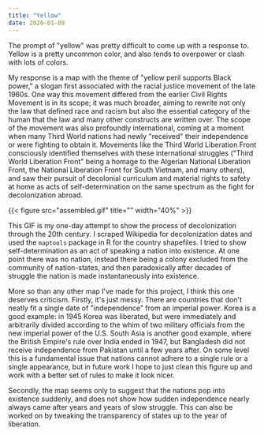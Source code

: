 ```yaml
---
title: "Yellow"
date: 2020-01-09
---
```


The prompt of "yellow" was pretty difficult to come up with a response to. Yellow is a pretty uncommon color, and also tends to overpower or clash with lots of colors. 

My response is a map with the theme of "yellow peril supports Black power," a slogan first associated with the racial justice movement of the late 1960s. One way this movement differed from the earlier Civil Rights Movement is in its scope; it was much broader, aiming to rewrite not only the law that defined race and racism but also the essential category of the human that the law and many other constructs are written over. The scope of the movement was also profoundly international, coming at a moment when many Third World nations had newly "received" their independence or were fighting to obtain it. Movements like the Third World Liberation Front consciously identified themselves with these international struggles ("Third World Liberation Front" being a homage to the Algerian National Liberation Front, the National Liberation Front for South Vietnam, and many others), and saw their pursuit of decolonial curriculum and material rights to safety at home as acts of self-determination on the same spectrum as the fight for decolonization abroad.

{{< figure src="assembled.gif" title="" width="40%" >}}

This GIF is my one-day attempt to show the process of decolonization through the 20th century. I scraped Wikipedia for decolonization dates and used the `maptools` package in R for the country shapefiles. I tried to show self-determination as an act of speaking a nation into existence. At one point there was no nation, instead there being a colony excluded from the community of nation-states, and then paradoxically after decades of struggle the nation is made instantaneously into existence. 

More so than any other map I've made for this project, I think this one deserves criticism. Firstly, it's just messy. There are countries that don't neatly fit a single date of "independence" from an imperial power. Korea is a good example: in 1945 Korea was liberated, but were immediately and arbitrarily divided according to the whim of two military officials from the new imperial power of the U.S. South Asia is another good example, where the British Empire's rule over India ended in 1947, but Bangladesh did not receive independence from Pakistan until a few years after. On some level this is a fundamental issue that nations cannot adhere to a single rule or a single appearance, but in future work I hope to just clean this figure up and work with a better set of rules to make it look nicer. 

Secondly, the map seems only to suggest that the nations pop into existence suddenly, and does not show how sudden independence nearly always came after years and years of slow struggle. This can also be worked on by tweaking the transparency of states up to the year of liberation. 
